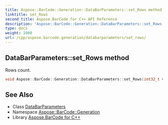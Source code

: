 ```yaml
---
title: Aspose::BarCode::Generation::DataBarParameters::set_Rows method
linktitle: set_Rows
second_title: Aspose.BarCode for C++ API Reference
description: 'Aspose::BarCode::Generation::DataBarParameters::set_Rows method. Rows count in C++.'
type: docs
weight: 1000
url: /cpp/aspose.barcode.generation/databarparameters/set_rows/
---
```

## DataBarParameters::set_Rows method


Rows count.

```cpp
void Aspose::BarCode::Generation::DataBarParameters::set_Rows(int32_t value)
```

## See Also

* Class [DataBarParameters](../)
* Namespace [Aspose::BarCode::Generation](../../)
* Library [Aspose.BarCode for C++](../../../)
